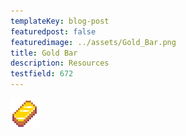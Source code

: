 ```yaml
---
templateKey: blog-post
featuredpost: false
featuredimage: ../assets/Gold_Bar.png
title: Gold Bar
description: Resources
testfield: 672
---
```

![Gold Bar](../assets/Gold_Bar.png)